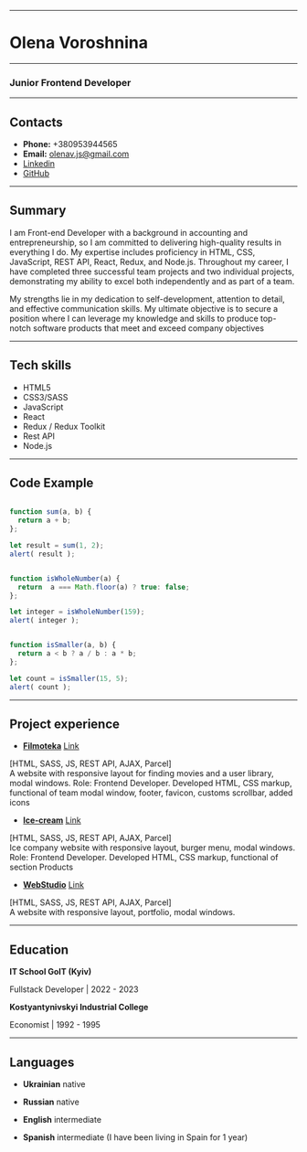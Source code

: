*************************************************************************************************************************

# Olena Voroshnina

*************************************************************************************************************************

### Junior Frontend Developer

************************************************************************************************************************

## Contacts

- **Phone:** +380953944565
- **Email:** olenav.js@gmail.com
- [Linkedin](https://www.linkedin.com/in/olena-voroshnina-0b6795263/)
- [GitHub](https://github.com/OlenaVoroshnina)

*************************************************************************************************************************

## Summary

  I am Front-end Developer with a background in accounting and
entrepreneurship, so I am committed to delivering high-quality
results in everything I do. My expertise includes proficiency in
HTML, CSS, JavaScript, REST API, React, Redux, and Node.js.
Throughout my career, I have completed three successful team
projects and two individual projects, demonstrating my ability
to excel both independently and as part of a team.

  My strengths lie in my dedication to self-development,
attention to detail, and effective communication skills. My
ultimate objective is to secure a position where I can leverage
my knowledge and skills to produce top-notch software
products that meet and exceed company objectives

**************************************************************************************************************************
## Tech skills

- HTML5
- CSS3/SASS
- JavaScript
- React
- Redux / Redux Toolkit 
- Rest API
- Node.js

************************************************************************************************************************

## Code Example

```javascript

function sum(a, b) {
  return a + b;
};

let result = sum(1, 2);
alert( result );


function isWholeNumber(a) {
  return  a === Math.floor(a) ? true: false;
};

let integer = isWholeNumber(159);
alert( integer );


function isSmaller(a, b) {
  return a < b ? a / b : a * b;
};

let count = isSmaller(15, 5);
alert( count );

```
**************************************************************************************************************************

## Project experience

- **__[Filmoteka](https://olenavoroshnina.github.io/filmoteka/)__**   [Link](https://github.com/OlenaVoroshnina/filmoteka)

\[HTML, SASS, JS, REST API, AJAX, Parcel]  
A website with responsive layout for finding movies and a
user library, modal windows. Role: Frontend Developer.
Developed HTML, CSS markup, functional of team modal
window, footer, favicon, customs scrollbar, added icons

- **__[Ice-cream](https://olenavoroshnina.github.io/Ice-cream/)__**   [Link](https://github.com/OlenaVoroshnina/Ice-cream)

\[HTML, SASS, JS, REST API, AJAX, Parcel]  
Ice company website with responsive layout, burger menu,
modal windows. Role: Frontend Developer.
Developed HTML, CSS markup, functional of section
Products

- **__[WebStudio](https://olenavoroshnina.github.io/goit-markup-hw-08/)__**   [Link](https://github.com/OlenaVoroshnina/goit-markup-hw-08)

\[HTML, SASS, JS, REST API, AJAX, Parcel]  
A website with responsive layout, portfolio, modal windows.

**************************************************************************************************************************

## Education

__**IT School GoIT (Kyiv)**__

Fullstack Developer  |    2022 - 2023

__**Kostyantynivskyi  Industrial College**__

Economist  |    1992 - 1995

**************************************************************************************************************************

## Languages

- **Ukrainian**   native

- **Russian**     native

- **English**     intermediate

- **Spanish**     intermediate \(I have been living in Spain for 1 year)